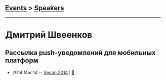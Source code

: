 ## [Events](../README.md) > [Speakers](../speakers.md)
---

# Дмитрий Швеенков

## Рассылка push-уведомлений для мобильных платформ
- 2014 Mar 14 -- [Secon 2014](https://youtu.be/wD1RPcVLUWs)  | [:notebook:](https://www.slideshare.net/secon2014/ss-32974185)  
